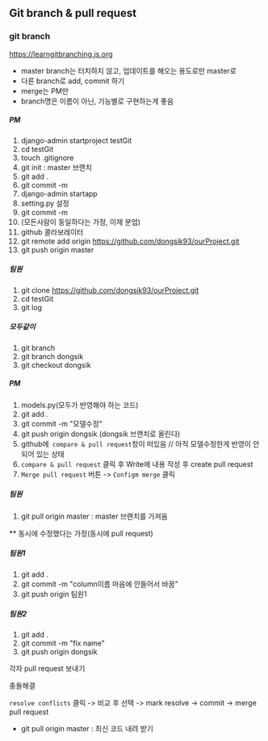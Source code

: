 ## Git branch & pull request



### git branch

https://learngitbranching.js.org



- master branch는 터치하지 않고, 업데이트를 해오는 용도로만 master로
- 다른 branch로 add, commit 하기
- merge는 PM만
- branch명은 이름이 아닌, 기능별로 구현하는게 좋음



##### PM

1. django-admin startproject testGit
2. cd testGit
3. touch .gitignore
4. git init : master 브랜치
5. git add .
6. git commit -m 
7. django-admin startapp
8. setting.py 설정
9. git commit -m 
10. (모든사람이 동일하다는 가정, 이제 분업)
11. github 콜라보레이터
12. git remote add origin https://github.com/dongsik93/ourProject.git
13. git push origin master

##### 팀원

1. git clone https://github.com/dongsik93/ourProject.git
2. cd testGit
3. git log



##### 모두같이

1. git branch
2. git branch dongsik
3. git checkout dongsik



##### PM

1. models.py(모두가 반영해야 하는 코드)
2. git add .
3. git commit -m "모델수정"
4. git push origin dongsik (dongsik 브랜치로 올린다)
5. github에` compare & pull request`창이 떠있음 // 아직 모델수정한게 반영이 안되어 있는 상태
6. `compare & pull request` 클릭 후 Write에 내용 작성 후 create pull request
7. `Merge pull request` 버튼 -> `Configm merge` 클릭



##### 팀원

1. git pull origin master : master 브랜치를 가져옴



** 동시에 수정했다는 가정(동시에 pull request)

##### 팀원1

1. git add .
2. git commit -m "column이름 마음에 안들어서 바꿈"
3. git push origin 팀원1



##### 팀원2

1. git add .
2. git commit -m "fix name"
3. git push origin dongsik



각자 pull request 보내기



충돌해결

`resolve conflicts` 클릭 -> 비교 후 선택 -> mark resolve -> commit -> merge pull request



- git pull origin master : 최신 코드 내려 받기